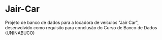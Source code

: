 # Jair-Car
Projeto de banco de dados para a locadora de veículos "Jair Car", desenvolvido como requisito para conclusão do Curso de Banco de Dados (UNINABUCO)
